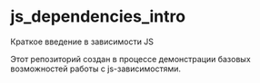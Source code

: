 # js_dependencies_intro
Краткое введение в зависимости JS

Этот репозиторий создан в процессе демонстрации базовых возможностей работы с js-зависимостями. 
